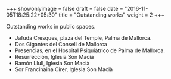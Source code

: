 +++
showonlyimage = false
draft = false
date = "2016-11-05T18:25:22+05:30"
title = "Outstanding works"
weight = 2
+++

Outstanding works in public spaces.
<!--more-->

* Jafuda Cresques, plaza del Temple, Palma de Mallorca.
* Dos Gigantes del Consell de Mallorca
* Presencias, en el Hospital Psiquiátrico de Palma de Mallorca.
* Resurrección, Iglesia Son Macià
* Ramón Llull, Iglesia Son Macià
* Sor Francinaina Cirer, Iglesia Son Macià
